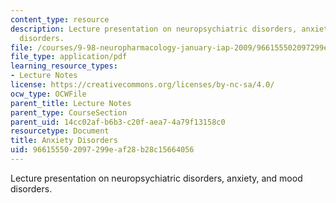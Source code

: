 ```yaml
---
content_type: resource
description: Lecture presentation on neuropsychiatric disorders, anxiety, and mood
  disorders.
file: /courses/9-98-neuropharmacology-january-iap-2009/966155502097299eaf28b28c15664056_lecture_3.pdf
file_type: application/pdf
learning_resource_types:
- Lecture Notes
license: https://creativecommons.org/licenses/by-nc-sa/4.0/
ocw_type: OCWFile
parent_title: Lecture Notes
parent_type: CourseSection
parent_uid: 14cc02af-b6b3-c20f-aea7-4a79f13158c0
resourcetype: Document
title: Anxiety Disorders
uid: 96615550-2097-299e-af28-b28c15664056
---
```

Lecture presentation on neuropsychiatric disorders, anxiety, and mood disorders.